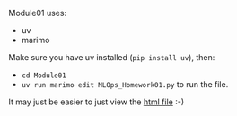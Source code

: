 Module01 uses:

- uv
- marimo

Make sure you have uv installed (`pip install uv`), then:

- `cd Module01`
- `uv run marimo edit MLOps_Homework01.py` to run the file.

It may just be easier to just view the [html file](.\Module01\__marimo__\MLOps_Homework01.html) :-) 